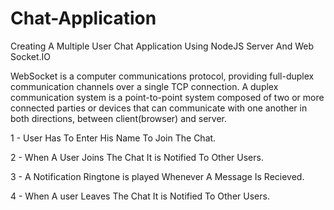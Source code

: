# Chat-Application
Creating A Multiple User Chat Application Using NodeJS Server And Web Socket.IO

WebSocket is a computer communications protocol, providing full-duplex communication channels over a single TCP connection.
A duplex communication system is a point-to-point system composed of two or more connected parties or devices that can communicate with one another in both directions, between client(browser) and server.


1 - User Has To Enter His Name To Join The Chat.

2 - When A User Joins The Chat It is Notified To Other Users.
  
3 - A Notification Ringtone is played Whenever A Message Is Recieved.

4 - When A user Leaves The Chat It is Notified To Other Users.
  
